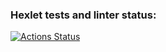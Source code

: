 ### Hexlet tests and linter status:
[![Actions Status](https://github.com/AlexTrava/frontend-project-44/workflows/hexlet-check/badge.svg)](https://github.com/AlexTrava/frontend-project-44/actions)